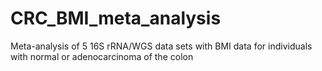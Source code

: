 # CRC_BMI_meta_analysis
Meta-analysis of 5 16S rRNA/WGS data sets with BMI data for individuals with normal or adenocarcinoma of the colon
